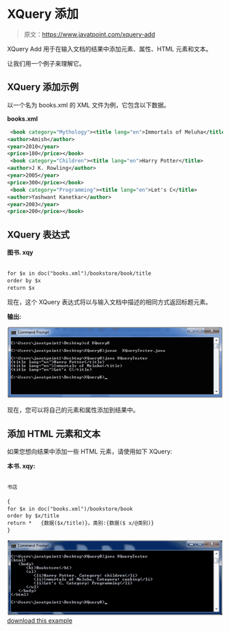 # XQuery 添加

> 原文：<https://www.javatpoint.com/xquery-add>

XQuery Add 用于在输入文档的结果中添加元素、属性、HTML 元素和文本。

让我们用一个例子来理解它。

## XQuery 添加示例

以一个名为 books.xml 的 XML 文件为例，它包含以下数据。

**books.xml**

```xml
 <book category="Mythology"><title lang="en">Immortals of Meluha</title>
<author>Amish</author>
<year>2010</year>
<price>180</price></book> 
 <book category="Children"><title lang="en">Harry Potter</title>
<author>J K. Rowling</author>
<year>2005</year>
<price>300</price></book> 
 <book category="Programming"><title lang="en">Let's C</title>
<author>Yashwant Kanetkar</author>
<year>2003</year>
<price>200</price></book> 

```

## XQuery 表达式

**图书. xqy**

```xml

for $x in doc("books.xml")/bookstore/book/title
order by $x
return $x

```

现在，这个 XQuery 表达式将以与输入文档中描述的相同方式返回标题元素。

**输出:**

![XQuery Add](img/472d7f08ea2492b6c27eebb8b7f1f999.png)

现在，您可以将自己的元素和属性添加到结果中。

## 添加 HTML 元素和文本

如果您想向结果中添加一些 HTML 元素，请使用如下 XQuery:

**本书. xqy:**

```xml

书店

{
for $x in doc("books.xml")/bookstore/book
order by $x/title
return *   {数据($x/title)}。类别:{数据($ x/@类别)}
}

```

![XQuery Add2](img/fff0aad05e1b4bccec3a485fbd072074.png)[download this example](https://static.javatpoint.com/xquery/src/XQuery8.zip)